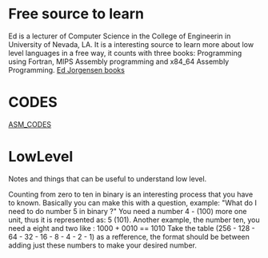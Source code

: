 # Free source to learn 

Ed is a lecturer of Computer Science in the College of Engineerin in University of Nevada, LA. It is a interesting source to learn more about low level languages in a free way, it counts with three books: Programming using Fortran, MIPS Assembly programming and x84_64 Assembly Programming.
[Ed Jorgensen books](http://www.egr.unlv.edu/~ed/)

# CODES 

[ASM_CODES](https://github.com/sidhawkss/LowLevel/tree/main/asm_codes)

# LowLevel
Notes and things that can be useful to understand low level. 


Counting from zero to ten in binary is an interesting process that you have to known. Basically you can make this with a question, example: "What do I need to do number 5 in binary ?"  You need a number 4 - (100) more one unit, thus it is represented as: 5 (101). Another example, the number ten, you need a eight and two like : 1000 + 0010 == 1010
Take  the table (256 - 128 - 64 - 32 - 16 - 8 - 4 - 2 - 1) as a refference, the format should be between adding just these numbers to make your desired number. 
